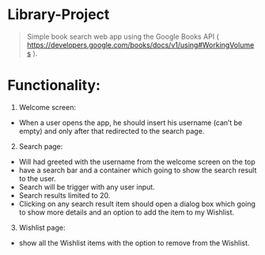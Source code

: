 

# Library-Project

 > Simple book search web app using the Google Books API ( https://developers.google.com/books/docs/v1/using#WorkingVolumes ).

# Functionality:

1. Welcome screen: 
* When a user opens the app, he should insert his username (can’t be empty) and only after that redirected to the search page. 
 
2. Search page: 
* Will had greeted with the username from the welcome screen on the top 
* have a search bar and a container which going to show the search result to the user. 
* Search will be trigger with any user input. 
* Search results limited to 20. 
* Clicking on any search result item should open a dialog box which going to show more details and an option to add the item to my     Wishlist.  
 
3. Wishlist page: 
* show all the Wishlist items with the option to remove from the Wishlist. 

